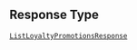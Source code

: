 ## Response Type

[`ListLoyaltyPromotionsResponse`](../../doc/models/list-loyalty-promotions-response.md)
